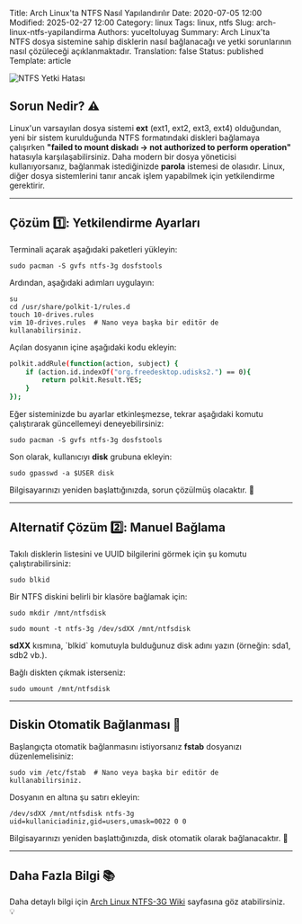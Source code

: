 Title: Arch Linux'ta NTFS Nasıl Yapılandırılır
Date: 2020-07-05 12:00
Modified: 2025-02-27 12:00
Category: linux
Tags: linux, ntfs
Slug: arch-linux-ntfs-yapilandirma
Authors: yuceltoluyag
Summary: Arch Linux'ta NTFS dosya sistemine sahip disklerin nasıl bağlanacağı ve yetki sorunlarının nasıl çözüleceği açıklanmaktadır.
Translation: false
Status: published
Template: article

![NTFS Yetki Hatası](/images/ntfs_yetki_hatasi.png)

## Sorun Nedir? ⚠️

Linux'un varsayılan dosya sistemi **ext** (ext1, ext2, ext3, ext4) olduğundan, yeni bir sistem kurulduğunda NTFS formatındaki diskleri bağlamaya çalışırken **"failed to mount diskadı -> not authorized to perform operation"** hatasıyla karşılaşabilirsiniz. Daha modern bir dosya yöneticisi kullanıyorsanız, bağlanmak istediğinizde **parola** istemesi de olasıdır. Linux, diğer dosya sistemlerini tanır ancak işlem yapabilmek için yetkilendirme gerektirir.

---

## Çözüm 1️⃣: Yetkilendirme Ayarları

Terminali açarak aşağıdaki paketleri yükleyin:

```shell
sudo pacman -S gvfs ntfs-3g dosfstools
```

Ardından, aşağıdaki adımları uygulayın:

```shell
su
cd /usr/share/polkit-1/rules.d
touch 10-drives.rules
vim 10-drives.rules  # Nano veya başka bir editör de kullanabilirsiniz.
```

Açılan dosyanın içine aşağıdaki kodu ekleyin:

```bash
polkit.addRule(function(action, subject) {
    if (action.id.indexOf("org.freedesktop.udisks2.") == 0){
        return polkit.Result.YES;
    }
});
```

Eğer sisteminizde bu ayarlar etkinleşmezse, tekrar aşağıdaki komutu çalıştırarak güncellemeyi deneyebilirsiniz:

```shell
sudo pacman -S gvfs ntfs-3g dosfstools
```

Son olarak, kullanıcıyı **disk** grubuna ekleyin:

```shell
sudo gpasswd -a $USER disk
```

Bilgisayarınızı yeniden başlattığınızda, sorun çözülmüş olacaktır. 🚀

---

## Alternatif Çözüm 2️⃣: Manuel Bağlama

Takılı disklerin listesini ve UUID bilgilerini görmek için şu komutu çalıştırabilirsiniz:

```shell
sudo blkid
```

Bir NTFS diskini belirli bir klasöre bağlamak için:

```shell
sudo mkdir /mnt/ntfsdisk
```

```shell
sudo mount -t ntfs-3g /dev/sdXX /mnt/ntfsdisk
```


<div class="info-box tip">
<b>sdXX</b> kısmına, `blkid` komutuyla bulduğunuz disk adını yazın (örneğin: sda1, sdb2 vb.).</div>

Bağlı diskten çıkmak isterseniz:

```shell
sudo umount /mnt/ntfsdisk
```

---

## Diskin Otomatik Bağlanması 🔄

Başlangıçta otomatik bağlanmasını istiyorsanız **fstab** dosyanızı düzenlemelisiniz:

```shell
sudo vim /etc/fstab  # Nano veya başka bir editör de kullanabilirsiniz.
```

Dosyanın en altına şu satırı ekleyin:

```shell
/dev/sdXX /mnt/ntfsdisk ntfs-3g uid=kullaniciadiniz,gid=users,umask=0022 0 0
```

Bilgisayarınızı yeniden başlattığınızda, disk otomatik olarak bağlanacaktır. 🚀

---

## Daha Fazla Bilgi 📚
Daha detaylı bilgi için [Arch Linux NTFS-3G Wiki](https://wiki.archlinux.org/index.php/NTFS-3G) sayfasına göz atabilirsiniz. 💡

